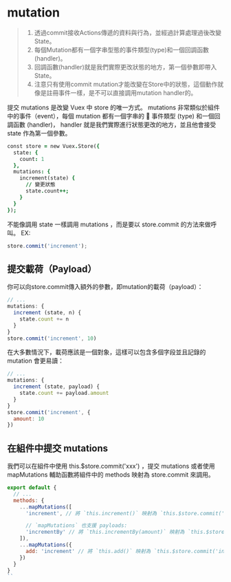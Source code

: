 # mutation

>1. 透過commit接收Actions傳遞的資料與行為，並經過計算處理過後改變State。
>2. 每個Mutation都有一個字串型態的事件類型(type)和一個回調函數(handler)。
>3. 回調函數(handler)就是我們實際更改狀態的地方，第一個參數即帶入State。
>4. 注意只有使用commit mutation才能改變在Store中的狀態，這個動作就像是註冊事件一樣，是不可以直接調用mutation handler的。

提交 mutations 是改變 Vuex 中 store 的唯一方式。 mutations 非常類似於組件中的事件（event），每個 mutation 都有一個字串的  事件類型 (type) 和一個回調函數 (handler)， handler 就是我們實際進行狀態更改的地方，並且他會接受 state 作為第一個參數。
```j
const store = new Vuex.Store({
  state: {
    count: 1
  },
  mutations: {
    increment(state) {
      // 變更狀態
      state.count++;
    }
  }
});
```
不能像調用 state 一樣調用 mutations ，而是要以 store.commit 的方法來做呼叫。
EX:
```js
store.commit('increment');
```

## 提交載荷（Payload）
你可以向store.commit傳入額外的參數，即mutation的載荷（payload）：
```js
// ...
mutations: {
  increment (state, n) {
    state.count += n
  }
}
store.commit('increment', 10)
```
在大多數情況下，載荷應該是一個對象，這樣可以包含多個字段並且記錄的mutation 會更易讀：
```js
// ...
mutations: {
  increment (state, payload) {
    state.count += payload.amount
  }
}
store.commit('increment', {
  amount: 10
})
```

## 在組件中提交 mutations
我們可以在組件中使用 this.$store.commit('xxx') ，提交 mutations 或者使用 mapMutations 輔助函數將組件中的 methods 映射為 store.commit 來調用。
```js
export default {
  // ...
  methods: {
    ...mapMutations([
      'increment', // 將 `this.increment()` 映射為 `this.$store.commit('increment')`

      // `mapMutations` 也支援 payloads:
      'incrementBy' // 將 `this.incrementBy(amount)` 映射為 `this.$store.commit('incrementBy', amount)`
    ]),
    ...mapMutations({
      add: 'increment' // 將 `this.add()` 映射為 `this.$store.commit('increment')`
    })
  }
}
``